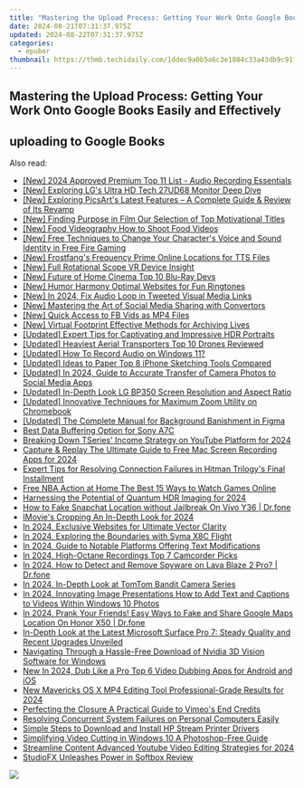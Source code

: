 ```yaml
---
title: "Mastering the Upload Process: Getting Your Work Onto Google Books Easily and Effectively"
date: 2024-08-21T07:31:37.975Z
updated: 2024-08-22T07:31:37.975Z
categories:
  - epubor
thumbnail: https://thmb.techidaily.com/1ddec9a0b5a6c3e1804c33a43db9c91ffd9d92f92510209406429341a2fb6bc6.jpg
---
```


## Mastering the Upload Process: Getting Your Work Onto Google Books Easily and Effectively

## uploading to Google Books



<ins class="adsbygoogle"
     style="display:block"
     data-ad-format="autorelaxed"
     data-ad-client="ca-pub-7571918770474297"
     data-ad-slot="1223367746"></ins>



<ins class="adsbygoogle"
     style="display:block"
     data-ad-client="ca-pub-7571918770474297"
     data-ad-slot="8358498916"
     data-ad-format="auto"
     data-full-width-responsive="true"></ins>

<span class="atpl-alsoreadstyle">Also read:</span>
<div><ul>
<li><a href="https://on-screen-recording.techidaily.com/new-2024-approved-premium-top-11-list-audio-recording-essentials/"><u>[New] 2024 Approved  Premium Top 11 List - Audio Recording Essentials</u></a></li>
<li><a href="https://some-knowledge.techidaily.com/new-exploring-lgs-ultra-hd-tech-27ud68-monitor-deep-dive/"><u>[New] Exploring LG's Ultra HD Tech  27UD68 Monitor Deep Dive</u></a></li>
<li><a href="https://some-knowledge.techidaily.com/new-exploring-picsarts-latest-features-a-complete-guide-and-review-of-its-revamp/"><u>[New] Exploring PicsArt's Latest Features – A Complete Guide & Review of Its Revamp</u></a></li>
<li><a href="https://some-knowledge.techidaily.com/new-finding-purpose-in-film-our-selection-of-top-motivational-titles/"><u>[New] Finding Purpose in Film  Our Selection of Top Motivational Titles</u></a></li>
<li><a href="https://some-knowledge.techidaily.com/new-food-videography-how-to-shoot-food-videos/"><u>[New] Food Videography  How to Shoot Food Videos</u></a></li>
<li><a href="https://some-knowledge.techidaily.com/new-free-techniques-to-change-your-characters-voice-and-sound-identity-in-free-fire-gaming/"><u>[New] Free Techniques to Change Your Character's Voice and Sound Identity in Free Fire Gaming</u></a></li>
<li><a href="https://some-knowledge.techidaily.com/new-frostfangs-frequency-prime-online-locations-for-tts-files/"><u>[New] Frostfang's Frequency  Prime Online Locations for TTS Files</u></a></li>
<li><a href="https://some-knowledge.techidaily.com/new-full-rotational-scope-vr-device-insight/"><u>[New] Full Rotational Scope VR Device Insight</u></a></li>
<li><a href="https://some-knowledge.techidaily.com/new-future-of-home-cinema-top-10-blu-ray-devs/"><u>[New] Future of Home Cinema  Top 10 Blu-Ray Devs</u></a></li>
<li><a href="https://some-knowledge.techidaily.com/new-humor-harmony-optimal-websites-for-fun-ringtones/"><u>[New] Humor Harmony  Optimal Websites for Fun Ringtones</u></a></li>
<li><a href="https://twitter-videos.techidaily.com/new-in-2024-fix-audio-loop-in-tweeted-visual-media-links/"><u>[New] In 2024, Fix Audio Loop in Tweeted Visual Media Links</u></a></li>
<li><a href="https://extra-approaches.techidaily.com/new-mastering-the-art-of-social-media-sharing-with-convertors/"><u>[New] Mastering the Art of Social Media Sharing with Convertors</u></a></li>
<li><a href="https://facebook-clips.techidaily.com/new-quick-access-to-fb-vids-as-mp4-files/"><u>[New] Quick Access to FB Vids as MP4 Files</u></a></li>
<li><a href="https://facebook-clips.techidaily.com/new-virtual-footprint-effective-methods-for-archiving-lives/"><u>[New] Virtual Footprint  Effective Methods for Archiving Lives</u></a></li>
<li><a href="https://some-knowledge.techidaily.com/updated-expert-tips-for-captivating-and-impressive-hdr-portraits/"><u>[Updated] Expert Tips for Captivating and Impressive HDR Portraits</u></a></li>
<li><a href="https://some-knowledge.techidaily.com/updated-heaviest-aerial-transporters-top-10-drones-reviewed/"><u>[Updated] Heaviest Aerial Transporters  Top 10 Drones Reviewed</u></a></li>
<li><a href="https://some-knowledge.techidaily.com/updated-how-to-record-audio-on-windows-11/"><u>[Updated] How To Record Audio on Windows 11?</u></a></li>
<li><a href="https://some-knowledge.techidaily.com/updated-ideas-to-paper-top-8-iphone-sketching-tools-compared/"><u>[Updated] Ideas to Paper  Top 8 iPhone Sketching Tools Compared</u></a></li>
<li><a href="https://snapchat-videos.techidaily.com/updated-in-2024-guide-to-accurate-transfer-of-camera-photos-to-social-media-apps/"><u>[Updated] In 2024, Guide to Accurate Transfer of Camera Photos to Social Media Apps</u></a></li>
<li><a href="https://some-knowledge.techidaily.com/updated-in-depth-look-lg-bp350-screen-resolution-and-aspect-ratio/"><u>[Updated] In-Depth Look  LG BP350 Screen Resolution and Aspect Ratio</u></a></li>
<li><a href="https://some-knowledge.techidaily.com/updated-innovative-techniques-for-maximum-zoom-utility-on-chromebook/"><u>[Updated] Innovative Techniques for Maximum Zoom Utility on Chromebook</u></a></li>
<li><a href="https://some-guidance.techidaily.com/updated-the-complete-manual-for-background-banishment-in-figma/"><u>[Updated] The Complete Manual for Background Banishment in Figma</u></a></li>
<li><a href="https://article-posts.techidaily.com/best-data-buffering-option-for-sony-a7c/"><u>Best Data Buffering Option for Sony A7C</u></a></li>
<li><a href="https://youtube-videos.techidaily.com/breaking-down-tseries-income-strategy-on-youtube-platform-for-2024/"><u>Breaking Down TSeries' Income Strategy on YouTube Platform for 2024</u></a></li>
<li><a href="https://video-capture.techidaily.com/capture-and-replay-the-ultimate-guide-to-free-mac-screen-recording-apps-for-2024/"><u>Capture & Replay  The Ultimate Guide to Free Mac Screen Recording Apps for 2024</u></a></li>
<li><a href="https://win-able.techidaily.com/expert-tips-for-resolving-connection-failures-in-hitman-trilogys-final-installment/"><u>Expert Tips for Resolving Connection Failures in Hitman Trilogy's Final Installment</u></a></li>
<li><a href="https://extra-tips.techidaily.com/free-nba-action-at-home-the-best-15-ways-to-watch-games-online/"><u>Free NBA Action at Home  The Best 15 Ways to Watch Games Online</u></a></li>
<li><a href="https://some-knowledge.techidaily.com/harnessing-the-potential-of-quantum-hdr-imaging-for-2024/"><u>Harnessing the Potential of Quantum HDR Imaging for 2024</u></a></li>
<li><a href="https://location-social.techidaily.com/how-to-fake-snapchat-location-without-jailbreak-on-vivo-y36-drfone-by-drfone-virtual-android/"><u>How to Fake Snapchat Location without Jailbreak On Vivo Y36 | Dr.fone</u></a></li>
<li><a href="https://some-knowledge.techidaily.com/imovies-cropping-an-in-depth-look-for-2024/"><u>IMovie's Cropping  An In-Depth Look for 2024</u></a></li>
<li><a href="https://some-knowledge.techidaily.com/in-2024-exclusive-websites-for-ultimate-vector-clarity/"><u>In 2024, Exclusive Websites for Ultimate Vector Clarity</u></a></li>
<li><a href="https://some-knowledge.techidaily.com/in-2024-exploring-the-boundaries-with-syma-x8c-flight/"><u>In 2024, Exploring the Boundaries with Syma X8C Flight</u></a></li>
<li><a href="https://some-knowledge.techidaily.com/in-2024-guide-to-notable-platforms-offering-text-modifications/"><u>In 2024, Guide to Notable Platforms Offering Text Modifications</u></a></li>
<li><a href="https://some-knowledge.techidaily.com/in-2024-high-octane-recordings-top-7-camcorder-picks/"><u>In 2024, High-Octane Recordings  Top 7 Camcorder Picks</u></a></li>
<li><a href="https://android-location-track.techidaily.com/in-2024-how-to-detect-and-remove-spyware-on-lava-blaze-2-pro-drfone-by-drfone-virtual-android/"><u>In 2024, How to Detect and Remove Spyware on Lava Blaze 2 Pro? | Dr.fone</u></a></li>
<li><a href="https://some-knowledge.techidaily.com/in-2024-in-depth-look-at-tomtom-bandit-camera-series/"><u>In 2024, In-Depth Look at TomTom Bandit Camera Series</u></a></li>
<li><a href="https://some-knowledge.techidaily.com/in-2024-innovating-image-presentations-how-to-add-text-and-captions-to-videos-within-windows-10-photos/"><u>In 2024, Innovating Image Presentations  How to Add Text and Captions to Videos Within Windows 10 Photos</u></a></li>
<li><a href="https://phone-solutions.techidaily.com/in-2024-prank-your-friends-easy-ways-to-fake-and-share-google-maps-location-on-honor-x50-drfone-by-drfone-virtual-android/"><u>In 2024, Prank Your Friends! Easy Ways to Fake and Share Google Maps Location On Honor X50 | Dr.fone</u></a></li>
<li><a href="https://some-knowledge.techidaily.com/in-depth-look-at-the-latest-microsoft-surface-pro-7-steady-quality-and-recent-upgrades-unveiled/"><u>In-Depth Look at the Latest Microsoft Surface Pro 7: Steady Quality and Recent Upgrades Unveiled</u></a></li>
<li><a href="https://driver-download.techidaily.com/navigating-through-a-hassle-free-download-of-nvidia-3d-vision-software-for-windows/"><u>Navigating Through a Hassle-Free Download of Nvidia 3D Vision Software for Windows</u></a></li>
<li><a href="https://smart-video-creator.techidaily.com/new-in-2024-dub-like-a-pro-top-6-video-dubbing-apps-for-android-and-ios/"><u>New In 2024, Dub Like a Pro Top 6 Video Dubbing Apps for Android and iOS</u></a></li>
<li><a href="https://smart-video-creator.techidaily.com/new-mavericks-os-x-mp4-editing-tool-professional-grade-results-for-2024/"><u>New Mavericks OS X MP4 Editing Tool Professional-Grade Results for 2024</u></a></li>
<li><a href="https://vimeo-videos.techidaily.com/perfecting-the-closure-a-practical-guide-to-vimeos-end-credits/"><u>Perfecting the Closure  A Practical Guide to Vimeo's End Credits</u></a></li>
<li><a href="https://program-issues.techidaily.com/resolving-concurrent-system-failures-on-personal-computers-easily/"><u>Resolving Concurrent System Failures on Personal Computers Easily</u></a></li>
<li><a href="https://hardware-updates.techidaily.com/simple-steps-to-download-and-install-hp-stream-printer-drivers/"><u>Simple Steps to Download and Install HP Stream Printer Drivers</u></a></li>
<li><a href="https://extra-information.techidaily.com/simplifying-video-cutting-in-windows-10-a-photoshop-free-guide/"><u>Simplifying Video Cutting in Windows 10  A Photoshop-Free Guide</u></a></li>
<li><a href="https://facebook-video-footage.techidaily.com/streamline-content-advanced-youtube-video-editing-strategies-for-2024/"><u>Streamline Content  Advanced Youtube Video Editing Strategies for 2024</u></a></li>
<li><a href="https://buynow-tips.techidaily.com/studiofx-unleashes-power-in-softbox-review/"><u>StudioFX Unleashes Power in Softbox Review</u></a></li>
</ul></div>

<!-- affiliate ads begin -->
<a href="https://secure.2checkout.com/order/checkout.php?PRODS=37100474&QTY=1&AFFILIATE=108875&CART=1"><img src="https://awario.com/images/pages/index/img-platform-ui-1280@1x.avif" border="0"></a>
<!-- affiliate ads end -->